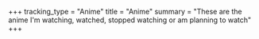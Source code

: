 +++
tracking_type = "Anime"
title = "Anime"
summary = "These are the anime I'm watching, watched, stopped watching or am planning to watch"
+++
